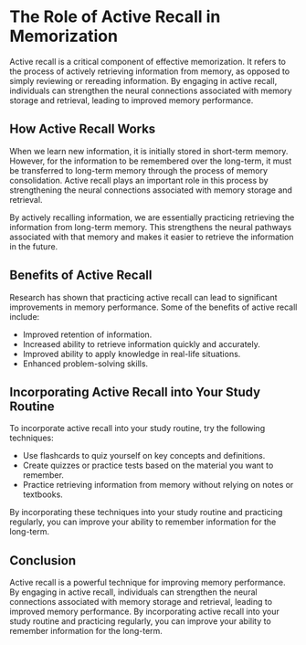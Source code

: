 The Role of Active Recall in Memorization
===================================================================

Active recall is a critical component of effective memorization. It refers to the process of actively retrieving information from memory, as opposed to simply reviewing or rereading information. By engaging in active recall, individuals can strengthen the neural connections associated with memory storage and retrieval, leading to improved memory performance.

How Active Recall Works
-----------------------

When we learn new information, it is initially stored in short-term memory. However, for the information to be remembered over the long-term, it must be transferred to long-term memory through the process of memory consolidation. Active recall plays an important role in this process by strengthening the neural connections associated with memory storage and retrieval.

By actively recalling information, we are essentially practicing retrieving the information from long-term memory. This strengthens the neural pathways associated with that memory and makes it easier to retrieve the information in the future.

Benefits of Active Recall
-------------------------

Research has shown that practicing active recall can lead to significant improvements in memory performance. Some of the benefits of active recall include:

* Improved retention of information.
* Increased ability to retrieve information quickly and accurately.
* Improved ability to apply knowledge in real-life situations.
* Enhanced problem-solving skills.

Incorporating Active Recall into Your Study Routine
---------------------------------------------------

To incorporate active recall into your study routine, try the following techniques:

* Use flashcards to quiz yourself on key concepts and definitions.
* Create quizzes or practice tests based on the material you want to remember.
* Practice retrieving information from memory without relying on notes or textbooks.

By incorporating these techniques into your study routine and practicing regularly, you can improve your ability to remember information for the long-term.

Conclusion
----------

Active recall is a powerful technique for improving memory performance. By engaging in active recall, individuals can strengthen the neural connections associated with memory storage and retrieval, leading to improved memory performance. By incorporating active recall into your study routine and practicing regularly, you can improve your ability to remember information for the long-term.


